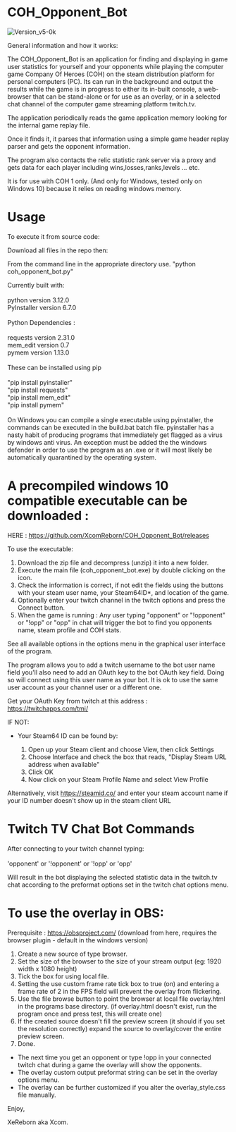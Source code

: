 # COH_Opponent_Bot

![Version_v5-0k](https://github.com/XcomReborn/COH_Opponent_Bot/assets/4015491/413be163-d795-4b3c-aee0-897ba9786604)


General information and how it works:

The COH_Opponent_Bot is an application for finding and displaying in game user statistics for yourself and your opponents while playing the computer game
Company Of Heroes (COH) on the steam distribution platform for personal computers (PC). Its can run in the background and output the results while the game
is in progress to either its in-built console, a web-browser that can be stand-alone or for use as an overlay, or in a selected chat channel of the computer game streaming platform twitch.tv.

The application periodically reads the game application memory looking for the internal game replay file.

Once it finds it, it parses that information using a simple game header replay parser and gets the opponent information.

The program also contacts the relic statistic rank server via a proxy and gets data for each player including wins,losses,ranks,levels ... etc.


It is for use with COH 1 only. (And only for Windows, tested only on Windows 10) because it relies on reading windows memory.


# Usage


To execute it from source code:

Download all files in the repo then:

From the command line in the appropriate directory use. "python coh_opponent_bot.py"

Currently built with:<br>
<br>
python version 3.12.0<br>
PyInstaller version 6.7.0<br>
<br>
Python Dependencies :<br>
<br>
requests version 2.31.0<br>
mem_edit version 0.7<br>
pymem version 1.13.0<br>
<br>
These can be installed using pip <br>
<br>
"pip install pyinstaller"<br>
"pip install requests"<br>
"pip install mem_edit"<br>
"pip install pymem"<br>
<br>
On Windows you can compile a single executable using pyinstaller, the commands can be executed in the build.bat batch file.
pyinstaller has a nasty habit of producing programs that immediately get flagged as a virus by windows anti virus.
An exception must be added the the windows defender in order to use the program as an .exe or it will most likely be automatically 
quarantined by the operating system. 

# A precompiled windows 10 compatible executable can be downloaded :

HERE : https://github.com/XcomReborn/COH_Opponent_Bot/releases

To use the executable:

1. Download the zip file and decompress (unzip) it into a new folder.
1. Execute the main file (coh_opponent_bot.exe) by double clicking on the icon.
2. Check the information is correct, if not edit the fields using the buttons with your steam user name, your Steam64ID*, and location of the game.
3. Optionally enter your twitch channel in the twitch options and press the Connect button.
4. When the game is running : Any user typing "opponent" or "!opponent" or "!opp" or "opp" in chat will trigger the bot to find you opponents name, steam profile and COH stats.

See all available options in the options menu in the graphical user interface of the program.

The program allows you to add a twitch username to the bot user name field you'll also need to add an OAuth key to the bot OAuth key field.
Doing so will connect using this user name as your bot. It is ok to use the same user account as your channel user or a different one.

Get your OAuth Key from twitch at this address  : https://twitchapps.com/tmi/


IF NOT:

* Your Steam64 ID can be found by:

  1.  Open up your Steam client and choose View, then click Settings
  2.  Choose Interface and check the box that reads, "Display Steam URL address when available"
  3.  Click OK
  4.  Now click on your Steam Profile Name and select View Profile

Alternatively, visit https://steamid.co/ and enter your steam account name if your ID number doesn't show up in the steam client URL



# Twitch TV Chat Bot Commands

After connecting to your twitch channel typing:<BR>
<BR>
'opponent' or 
'!opponent' or
'!opp' or
'opp'

Will result in the bot displaying the selected statistic data in the twitch.tv chat according to the preformat options set in the 
twitch chat options menu.


# To use the overlay in OBS:

Prerequisite : https://obsproject.com/ (download from here, requires the browser plugin - default in the windows version)

1. Create a new source of type browser.
2. Set the size of the browser to the size of your stream output (eg: 1920 width x 1080 height)
3. Tick the box for using local file.
4. Setting the use custom frame rate tick box to true (on) and entering a frame rate of 2 in the FPS field will prevent the overlay from flickering.
5. Use the file browse button to point the browser at local file overlay.html in the programs base directory. (if overlay.html doesn't exist, run the program once and press test, this will create one)
6. If the created source doesn't fill the preview screen (it should if you set the resolution correctly) expand the source to overlay/cover the entire preview screen.
7. Done.

- The next time you get an opponent or type !opp in your connected twitch chat during a game the overlay will show the opponents.
- The overlay custom output preformat string can be set in the overlay options menu.
- The overlay can be further customized if you alter the overlay_style.css file manually.


Enjoy, 

XeReborn aka Xcom.
